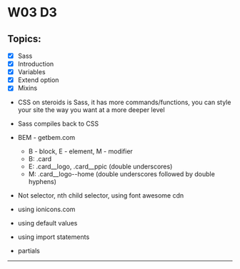 # W03 D3

## Topics:

- [x] Sass 
- [x] Introduction
- [x] Variables
- [x] Extend option
- [x] Mixins

- CSS on steroids is Sass, it has more commands/functions, you can style your site the way you want at a more deeper level
- Sass compiles back to CSS
- BEM - getbem.com
    - B - block, E - element, M - modifier
    - B: .card
    - E: .card__logo, .card__ppic (double underscores)
    - M: .card__logo--home (double underscores followed by double hyphens)

- Not selector, nth child selector, using font awesome cdn
- using ionicons.com

- using default values
- using import statements
- partials
---